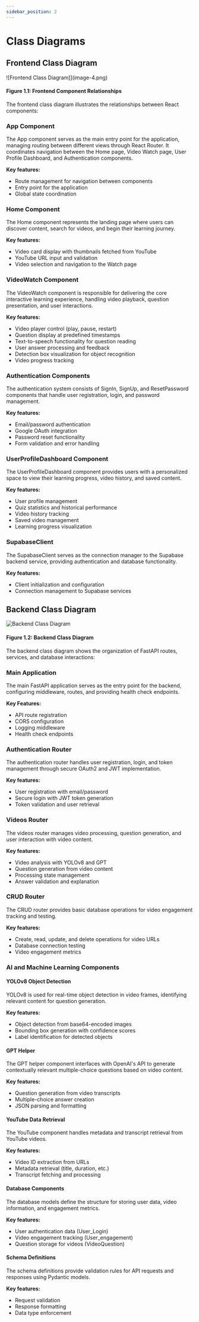 ```yaml
---
sidebar_position: 2
---
```

# Class Diagrams 

## Frontend Class Diagram

![Frontend Class Diagram]](image-4.png)

#### Figure 1.1: Frontend Component Relationships

The frontend class diagram illustrates the relationships between React components:

### App Component
The App component serves as the main entry point for the application, managing routing between different views through React Router. It coordinates navigation between the Home page, Video Watch page, User Profile Dashboard, and Authentication components.

**Key features:**

- Route management for navigation between components
- Entry point for the application
- Global state coordination

### Home Component
The Home component represents the landing page where users can discover content, search for videos, and begin their learning journey.

**Key features:**

- Video card display with thumbnails fetched from YouTube
- YouTube URL input and validation
- Video selection and navigation to the Watch page

### VideoWatch Component

The VideoWatch component is responsible for delivering the core interactive learning experience, handling video playback, question presentation, and user interactions.

**Key features:**

- Video player control (play, pause, restart)
- Question display at predefined timestamps
- Text-to-speech functionality for question reading
- User answer processing and feedback
- Detection box visualization for object recognition
- Video progress tracking

### Authentication Components

The authentication system consists of SignIn, SignUp, and ResetPassword components that handle user registration, login, and password management.

**Key features:**

- Email/password authentication
- Google OAuth integration
- Password reset functionality
- Form validation and error handling

### UserProfileDashboard Component

The UserProfileDashboard component provides users with a personalized space to view their learning progress, video history, and saved content.

**Key features:**

- User profile management
- Quiz statistics and historical performance
- Video history tracking
- Saved video management
- Learning progress visualization

### SupabaseClient
The SupabaseClient serves as the connection manager to the Supabase backend service, providing authentication and database functionality.

**Key features:**

- Client initialization and configuration
- Connection management to Supabase services

## Backend Class Diagram

![Backend Class Diagram](image-2.png)

#### Figure 1.2: Backend Class Diagram
The backend class diagram shows the organization of FastAPI routes, services, and database interactions:


### Main Application
The main FastAPI application serves as the entry point for the backend, configuring middleware, routes, and providing health check endpoints.

**Key Features:**

- API route registration
- CORS configuration
- Logging middleware
- Health check endpoints

### Authentication Router
The authentication router handles user registration, login, and token management through secure OAuth2 and JWT implementation.

**Key features:**

- User registration with email/password
- Secure login with JWT token generation
- Token validation and user retrieval

### Videos Router
The videos router manages video processing, question generation, and user interaction with video content.

**Key features:**

- Video analysis with YOLOv8 and GPT
- Question generation from video content
- Processing state management
- Answer validation and explanation

### CRUD Router
The CRUD router provides basic database operations for video engagement tracking and testing.

**Key features:**

- Create, read, update, and delete operations for video URLs
- Database connection testing
- Video engagement metrics

### AI and Machine Learning Components

#### YOLOv8 Object Detection

YOLOv8 is used for real-time object detection in video frames, identifying relevant content for question generation.

**Key features:**

- Object detection from base64-encoded images
- Bounding box generation with confidence scores
- Label identification for detected objects

####  GPT Helper

The GPT helper component interfaces with OpenAI's API to generate contextually relevant multiple-choice questions based on video content.

**Key features:**

- Question generation from video transcripts
- Multiple-choice answer creation
- JSON parsing and formatting

####  YouTube Data Retrieval
The YouTube component handles metadata and transcript retrieval from YouTube videos.

**Key features:**

- Video ID extraction from URLs
- Metadata retrieval (title, duration, etc.)
- Transcript fetching and processing

####  Database Components

The database models define the structure for storing user data, video information, and engagement metrics.

**Key features:**

- User authentication data (User_Login)
- Video engagement tracking (User_engagement)
- Question storage for videos (VideoQuestion)

#### Schema Definitions
The schema definitions provide validation rules for API requests and responses using Pydantic models.

**Key features:**

- Request validation
- Response formatting
- Data type enforcement


